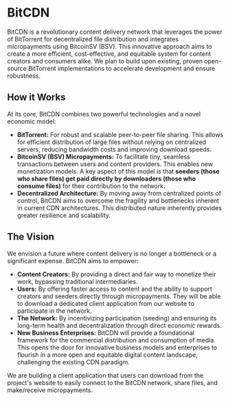 # BitCDN

BitCDN is a revolutionary content delivery network that leverages the power of BitTorrent for decentralized file distribution and integrates micropayments using BitcoinSV (BSV). This innovative approach aims to create a more efficient, cost-effective, and equitable system for content creators and consumers alike. We plan to build upon existing, proven open-source BitTorrent implementations to accelerate development and ensure robustness.

## How it Works

At its core, BitCDN combines two powerful technologies and a novel economic model:

*   **BitTorrent:** For robust and scalable peer-to-peer file sharing. This allows for efficient distribution of large files without relying on centralized servers, reducing bandwidth costs and improving download speeds.
*   **BitcoinSV (BSV) Micropayments:** To facilitate tiny, seamless transactions between users and content providers. This enables new monetization models. A key aspect of this model is that **seeders (those who share files) get paid directly by downloaders (those who consume files)** for their contribution to the network.
*   **Decentralized Architecture:** By moving away from centralized points of control, BitCDN aims to overcome the fragility and bottlenecks inherent in current CDN architectures. This distributed nature inherently provides greater resilience and scalability.

## The Vision

We envision a future where content delivery is no longer a bottleneck or a significant expense. BitCDN aims to empower:

*   **Content Creators:** By providing a direct and fair way to monetize their work, bypassing traditional intermediaries.
*   **Users:** By offering faster access to content and the ability to support creators and seeders directly through micropayments. They will be able to download a dedicated client application from our website to participate in the network.
*   **The Network:** By incentivizing participation (seeding) and ensuring its long-term health and decentralization through direct economic rewards.
*   **New Business Enterprises:** BitCDN will provide a foundational framework for the commercial distribution and consumption of media. This opens the door for innovative business models and enterprises to flourish in a more open and equitable digital content landscape, challenging the existing CDN paradigm.

We are building a client application that users can download from the project's website to easily connect to the BitCDN network, share files, and make/receive micropayments. 